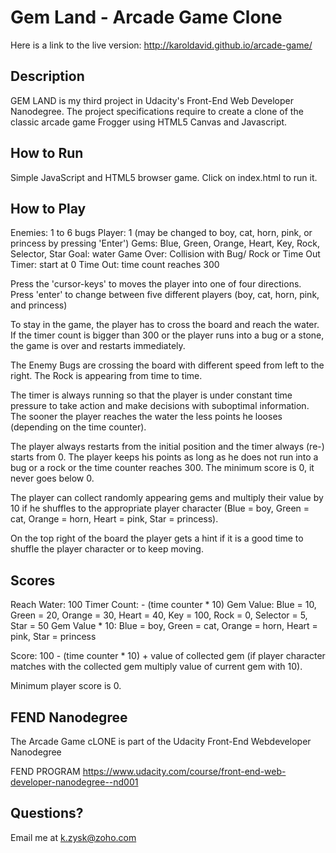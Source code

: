 # Gem Land - Arcade Game Clone

Here is a link to the live version: http://karoldavid.github.io/arcade-game/

## Description

GEM LAND is my third project in Udacity's Front-End Web Developer Nanodegree. The project specifications require to create a clone of the classic arcade game Frogger using HTML5 Canvas and Javascript.

## How to Run
Simple JavaScript and HTML5 browser game.
Click on index.html to run it.

## How to Play

Enemies: 1 to 6 bugs
Player: 1 (may be changed to boy, cat, horn, pink, or princess by pressing
  'Enter')
Gems: Blue, Green, Orange, Heart, Key, Rock, Selector, Star
Goal: water
Game Over: Collision with Bug/ Rock or Time Out
Timer: start at 0
Time Out: time count reaches 300

Press the 'cursor-keys' to moves the player into one of four directions.
Press 'enter' to change between five  different players (boy, cat,
horn, pink, and princess)

To stay in the game, the player has to cross the board and reach the water.
If the timer count is bigger than 300 or the player runs into a bug or a stone,
the game is over and restarts immediately.

The Enemy Bugs are crossing the board with different speed from left to the right.
The Rock is appearing from time to time.

The timer is always running so that the player is under constant time pressure
to take action and make decisions with suboptimal information. The sooner
the player reaches the water the less points he looses (depending on the
time counter).

The player always restarts from the initial position and the timer always
(re-) starts from 0. The player keeps his points as long as he does not run into
a bug or a rock or the time counter reaches 300. The minimum score is 0, it never
goes below 0.

The player can collect randomly appearing gems and multiply their value by 10
if he shuffles to the appropriate player character (Blue = boy, Green = cat,
Orange = horn, Heart = pink, Star = princess).

On the top right of the board the player gets a hint if it is a good time
to shuffle the player character or to keep moving.

## Scores

Reach Water: 100
Timer Count: - (time counter * 10)
Gem Value: Blue = 10, Green = 20, Orange = 30, Heart = 40, Key = 100,
           Rock = 0, Selector = 5, Star = 50
Gem Value * 10: Blue = boy, Green = cat, Orange = horn,
                Heart = pink, Star = princess

Score: 100 - (time counter * 10) + value of collected gem (if player character
matches with the collected gem multiply value of current gem with 10).

Minimum player score is 0.

## FEND Nanodegree

The Arcade Game cLONE is part of the Udacity Front-End Webdeveloper Nanodegree

FEND PROGRAM https://www.udacity.com/course/front-end-web-developer-nanodegree--nd001

## Questions?

Email me at k.zysk@zoho.com
